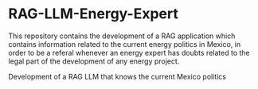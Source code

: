 # RAG-LLM-Energy-Expert

This repository contains the development of a RAG application which contains information related to the current energy politics in Mexico, in order to be a referal whenever an energy expert has doubts related to the legal part of the development of any energy project.

Development of a RAG LLM that knows the current Mexico politics
